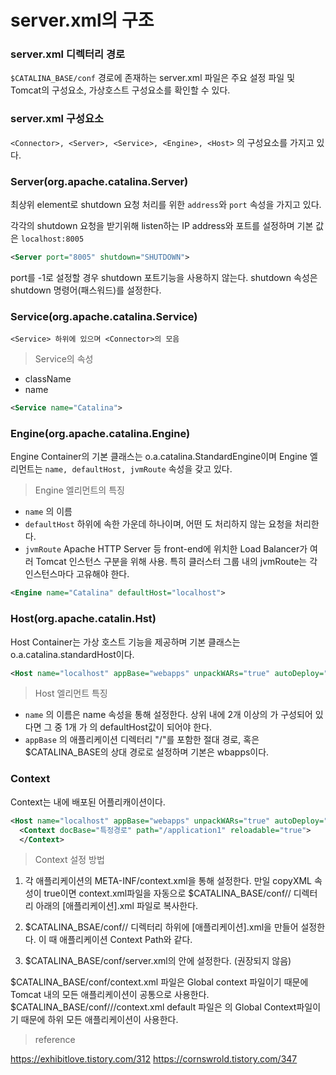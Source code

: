 # server.xml의 구조 

### server.xml 디렉터리 경로
  
`$CATALINA_BASE/conf` 경로에 존재하는 server.xml 파일은 주요 설정 파일 및 Tomcat의 구성요소, 가상호스트 구성요소를 확인할 수 있다.

### server.xml 구성요소

`<Connector>, <Server>, <Service>, <Engine>, <Host>` 의 구성요소를 가지고 있다.

### Server(org.apache.catalina.Server)

최상위 element로 shutdown 요청 처리를 위한 `address`와 `port` 속성을 가지고 있다.

각각의 shutdown 요청을 받기위해 listen하는 IP address와 포트를 설정하며 기본 값은 `localhost:8005`

```xml
<Server port="8005" shutdown="SHUTDOWN">
```

port를 -1로 설정할 경우 shutdown 포트기능을 사용하지 않는다. shutdown 속성은 shutdown 명령어(패스워드)를 설정한다.

### Service(org.apache.catalina.Service)

`<Service> 하위에 있으며 <Connector>의 모음`

> Service의 속성

- className
- name


```xml
<Service name="Catalina">
```

### Engine(org.apache.catalina.Engine)

Engine Container의 기본 클래스는 o.a.catalina.StandardEngine이며 Engine 엘리먼트는 `name, defaultHost, jvmRoute` 속성을 갖고 있다.

> Engine 엘리먼트의 특징

- `name` <Engine>의 이름
- `defaultHost` <Engine>하위에 속한 <Host>가운데 하나이며, 어떤 도 처리하지 않는 요청을 처리한다.
- `jvmRoute` Apache HTTP Server 등 front-end에 위치한 Load Balancer가 여러 Tomcat 인스턴스 구분을 위해 사용. 특히 클러스터 그룹 내의 jvmRoute는 각 인스턴스마다 고유해야 한다.

```xml
<Engine name="Catalina" defaultHost="localhost">
```

### Host(org.apache.catalin.Hst)

Host Container는 가상 호스트 기능을 제공하며 기본 클래스는 o.a.catalina.standardHost이다.

```xml
<Host name="localhost" appBase="webapps" unpackWARs="true" autoDeploy="true">
```

> Host 엘리먼트 특징

- `name` <Host>의 이름은 name 속성을 통해 설정한다. 상위 <Engine>내에 2개 이상의 <Host>가 구성되어 있다면 그 중 1개 <Host>가 <Engine>의 defaultHost값이 되어야 한다.
- `appBase` <Host>의 애플리케이션 디렉터리 "/"를 포함한 절대 경로, 혹은 $CATALINA_BASE의 상대 경로로 설정하며 기본은 wbapps이다.


### Context

Context는 <Host>내에 배포된 어플리캐이션이다.

```xml
<Host name="localhost" appBase="webapps" unpackWARs="true" autoDeploy="true">
  <Context docBase="특정경로" path="/application1" reloadable="true">
  </Context>
```

> Context 설정 방법

1. 각 애플리케이션의 META-INF/context.xml을 통해 설정한다. 만일 copyXML 속성이 true이면 context.xml파일을 자동으로 $CATALINA_BASE/conf/<Engie>/<Host> 디렉터리 아래의 [애플리케이션].xml 파일로 복사한다.

2. $CATALINA_BSAE/conf/<Engie>/<Host> 디렉터리 하위에 [애플리케이션].xml을 만들어 설정한다. 이 때 애플리케이션 Context Path와 같다.

3. $CATALINA_BASE/conf/server.xml의 <Host>안에 설정한다. (권장되지 않음)

$CATALINA_BASE/conf/context.xml 파일은 Global context 파일이기 때문에 Tomcat 내의 모든 애플리케이션이 공통으로 사용한다.
$CATALINA_BASE/conf/<Engie>/<Host>/context.xml default 파일은 <Host>의 Global Context파일이기 때문에 <Host>하위 모든 애플리케이션이 사용한다.


> reference

https://exhibitlove.tistory.com/312
https://cornswrold.tistory.com/347





